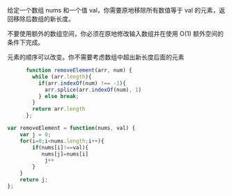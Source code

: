 给定一个数组 nums 和一个值 val，你需要原地移除所有数值等于 val 的元素，返回移除后数组的新长度。

不要使用额外的数组空间，你必须在原地修改输入数组并在使用 O(1) 额外空间的条件下完成。

元素的顺序可以改变。你不需要考虑数组中超出新长度后面的元素

```javascript
      function removeElement(arr, num) {
        while (arr.length){
          if(arr.indexOf(num) !== -1){
            arr.splice(arr.indexOf(num), 1)
          } else break;
        }
        return arr.length
      };
```


```javascript
var removeElement = function(nums, val) {
    var j = 0;
    for(i=0;i<nums.length;i++){
        if(nums[i]!==val){
           nums[j]=nums[i]
            j++
        }
    }
    return j;
};
```
